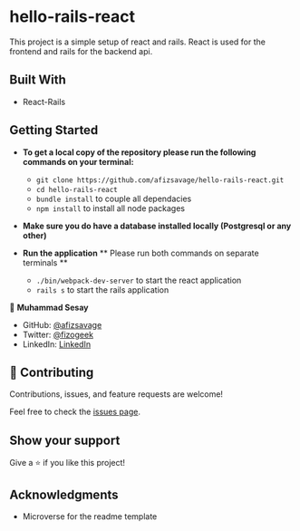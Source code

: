 # hello-rails-react

This project is a simple setup of react and rails. React is used for the frontend and rails for the backend api.

## Built With

- React-Rails

## Getting Started

- **To get a local copy of the repository please run the following commands on your terminal:**

  - `git clone https://github.com/afizsavage/hello-rails-react.git`
  - `cd hello-rails-react`
  - `bundle install` to couple all dependacies
  - `npm install` to install all node packages

- **Make sure you do have a database installed locally (Postgresql or any other)**

- **Run the application**
  ** Please run both commands on separate terminals **
  - `./bin/webpack-dev-server` to start the react application
  - `rails s` to start the rails application

👤 **Muhammad Sesay**

- GitHub: [@afizsavage](https://github.com/afizsavage)
- Twitter: [@fizogeek](https://twitter.com/afizsavage)
- LinkedIn: [LinkedIn](https://linkedin.com/in/afizsavage)

## 🤝 Contributing

Contributions, issues, and feature requests are welcome!

Feel free to check the [issues page](../../issues/).

## Show your support

Give a ⭐️ if you like this project!

## Acknowledgments

- Microverse for the readme template
